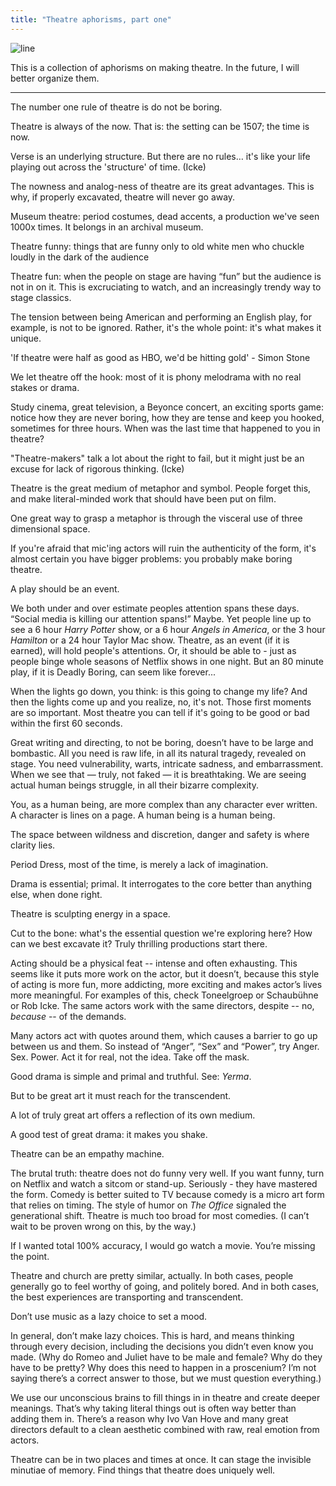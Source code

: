 ```yaml
---
title: "Theatre aphorisms, part one"
---
```


![line](/images/line.jpg)

This is a collection of aphorisms on making theatre. In the future, I will better organize them.

---

The number one rule of theatre is do not be boring.

Theatre is always of the now. That is: the setting can be 1507; the time is now.

Verse is an underlying structure. But there are no rules… it's like your life playing out across the 'structure' of time. (Icke)

The nowness and analog-ness of theatre are its great advantages. This is why, if properly excavated, theatre will never go away.

Museum theatre: period costumes, dead accents, a production we've seen 1000x times. It belongs in an archival museum.

Theatre funny: things that are funny only to old white men who chuckle loudly in the dark of the audience

Theatre fun: when the people on stage are having “fun” but the audience is not in on it. This is excruciating to watch, and an increasingly trendy way to stage classics.

The tension between being American and performing an English play, for example, is not to be ignored. Rather, it's the whole point: it's what makes it unique.

'If theatre were half as good as HBO, we'd be hitting gold' - Simon Stone

We let theatre off the hook: most of it is phony melodrama with no real stakes or drama.

Study cinema, great television, a Beyonce concert, an exciting sports game: notice how they are never boring, how they are tense and keep you hooked, sometimes for three hours. When was the last time that happened to you in theatre?

"Theatre-makers" talk a lot about the right to fail, but it might just be an excuse for lack of rigorous thinking. (Icke)

Theatre is the great medium of metaphor and symbol. People forget this, and make literal-minded work that should have been put on film.

One great way to grasp a metaphor is through the visceral use of three dimensional space.

If you're afraid that mic'ing actors will ruin the authenticity of the form, it's almost certain you have bigger problems: you probably make boring theatre.

A play should be an event.

We both under and over estimate peoples attention spans these days. “Social media is killing our attention spans!” Maybe. Yet people line up to see a 6 hour _Harry Potter_ show, or a 6 hour _Angels in America_, or the 3 hour _Hamilton_ or a 24 hour Taylor Mac show. Theatre, as an event (if it is earned), will hold people's attentions. Or, it should be able to - just as people binge whole seasons of Netflix shows in one night. But an 80 minute play, if it is Deadly Boring, can seem like forever...

When the lights go down, you think: is this going to change my life? And then the lights come up and you realize, no, it's not. Those first moments are so important. Most theatre you can tell if it's going to be good or bad within the first 60 seconds.

Great writing and directing, to not be boring, doesn’t have to be large and bombastic. All you need is raw life, in all its natural tragedy, revealed on stage. You need vulnerability, warts, intricate sadness, and embarrassment. When we see that — truly, not faked — it is breathtaking. We are seeing actual human beings struggle, in all their bizarre complexity.

You, as a human being, are more complex than any character ever written. A character is lines on a page. A human being is a human being.

The space between wildness and discretion, danger and safety is where clarity lies.

Period Dress, most of the time, is merely a lack of imagination.

Drama is essential; primal. It interrogates to the core better than anything else, when done right.

Theatre is sculpting energy in a space.

Cut to the bone: what's the essential question we're exploring here? How can we best excavate it? Truly thrilling productions start there.

Acting should be a physical feat -- intense and often exhausting. This seems like it puts more work on the actor, but it doesn’t, because this style of acting is more fun, more addicting, more exciting and makes actor’s lives more meaningful. For examples of this, check Toneelgroep or Schaubühne or Rob Icke. The same actors work with the same directors, despite -- no, _because_ -- of the demands.

Many actors act with quotes around them, which causes a barrier to go up between us and them. So instead of “Anger”, “Sex” and “Power”, try Anger. Sex. Power. Act it for real, not the idea. Take off the mask.

Good drama is simple and primal and truthful. See: _Yerma_.

But to be great art it must reach for the transcendent.

A lot of truly great art offers a reflection of its own medium.

A good test of great drama: it makes you shake.

Theatre can be an empathy machine.

The brutal truth: theatre does not do funny very well. If you want funny, turn on Netflix and watch a sitcom or stand-up. Seriously - they have mastered the form. Comedy is better suited to TV because comedy is a micro art form that relies on timing. The style of humor on _The Office_ signaled the generational shift. Theatre is much too broad for most comedies. (I can’t wait to be proven wrong on this, by the way.)

If I wanted total 100% accuracy, I would go watch a movie. You’re missing the point.

Theatre and church are pretty similar, actually. In both cases, people generally go to feel worthy of going, and politely bored. And in both cases, the best experiences are transporting and transcendent.

Don’t use music as a lazy choice to set a mood.

In general, don’t make lazy choices. This is hard, and means thinking through every decision, including the decisions you didn’t even know you made. (Why do Romeo and Juliet have to be male and female? Why do they have to be pretty? Why does this need to happen in a proscenium? I’m not saying there’s a correct answer to those, but we must question everything.)

We use our unconscious brains to fill things in in theatre and create deeper meanings. That’s why taking literal things out is often way better than adding them in. There’s a reason why Ivo Van Hove and many great directors default to a clean aesthetic combined with raw, real emotion from actors.

Theatre can be in two places and times at once. It can stage the invisible minutiae of memory. Find things that theatre does uniquely well.

